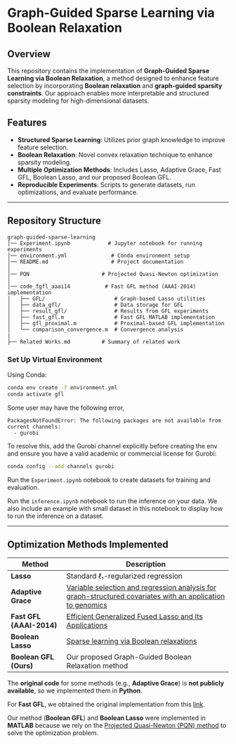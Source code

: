 # Graph-Guided Sparse Learning via Boolean Relaxation

##  Overview
This repository contains the implementation of **Graph-Guided Sparse Learning via Boolean Relaxation**, a method designed to enhance feature selection by incorporating **Boolean relaxation** and **graph-guided sparsity constraints**. Our approach enables more interpretable and structured sparsity modeling for high-dimensional datasets.

##  Features
- **Structured Sparse Learning**: Utilizes prior graph knowledge to improve feature selection.
- **Boolean Relaxation**: Novel convex relaxation technique to enhance sparsity modeling.
- **Multiple Optimization Methods**: Includes Lasso, Adaptive Grace, Fast GFL, Boolean Lasso, and our proposed Boolean GFL.
- **Reproducible Experiments**: Scripts to generate datasets, run optimizations, and evaluate performance.

---

## Repository Structure

```
graph-guided-sparse-learning
│── Experiment.ipynb            # Jupyter notebook for running experiments
│── environment.yml              # Conda environment setup
│── README.md                    # Project documentation
│
│── PQN                       # Projected Quasi-Newton optimization 
│
│── code_fgfl_aaai14           # Fast GFL method (AAAI-2014) implementation
│   ├── GFL/                      # Graph-based Lasso utilities
│   ├── data_gfl/                 # Data storage for GFL
│   ├── result_gfl/               # Results from GFL experiments
│   ├── fast_gfl.m                # Fast GFL MATLAB implementation
│   ├── gfl_proximal.m            # Proximal-based GFL implementation
│   └── comparison_convergence.m  # Convergence analysis
|
├── Related Works.md          # Summary of related work
```


### Set Up Virtual Environment
Using Conda:
```bash
conda env create -f environment.yml
conda activate gfl
```

Some user may have the following error, 
```
PackagesNotFoundError: The following packages are not available from current channels:
  - gurobi
```
To resolve this, add the Gurobi channel explicitly before creating the env and ensure you have a valid academic or commercial license for Gurobi:

```bash
conda config --add channels gurobi
```

Run the `Experiment.ipynb` notebook to create datasets for training and evaluation.

Run the `inference.ipynb` notebook to run the inference on your data. We also include an example with small dataset in this notebook to display how to run the inference on a dataset.

---

## Optimization Methods Implemented

| Method                  | Description |
|-------------------------|-------------|
| **Lasso**               | Standard ℓ₁-regularized regression |
| **Adaptive Grace**      | [Variable selection and regression analysis for graph-structured covariates with an application to genomics](https://projecteuclid.org/journals/annals-of-applied-statistics/volume-4/issue-3/Variable-selection-and-regression-analysis-for-graph-structured-covariates-with/10.1214/10-AOAS332.full) |
| **Fast GFL (AAAI-2014)**| [Efficient Generalized Fused Lasso and Its Applications](https://dl.acm.org/doi/10.1145/2847421) |
| **Boolean Lasso**       | [Sparse learning via Boolean relaxations](https://link.springer.com/article/10.1007/s10107-015-0894-1) |
| **Boolean GFL (Ours)**  | Our proposed Graph-Guided Boolean Relaxation method |


The **original code** for some methods (e.g., **Adaptive Grace**) is **not publicly available**, so we implemented them in **Python**.

For **Fast GFL**, we obtained the original implementation from this [link](https://www.tandfonline.com/doi/suppl/10.1080/10618600.2015.1114491?scroll=top).

Our method (**Boolean GFL**) and **Boolean Lasso** were implemented in **MATLAB** because we rely on the [Projected Quasi-Newton (PQN) method](https://www.cs.ubc.ca/~schmidtm/Software/PQN.html) to solve the optimization problem.
